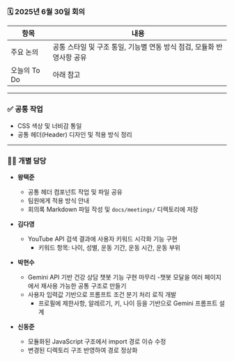 ### 🗓️ 2025년 6월 30일 회의

| 항목            | 내용                                                                 |
|-----------------|----------------------------------------------------------------------|
| 주요 논의       | 공통 스타일 및 구조 통일, 기능별 연동 방식 점검, 모듈화 반영사항 공유 |
| 오늘의 To Do    | 아래 참고                                                             |

---

### ✅ 공통 작업

- CSS 색상 및 너비감 통일
- 공통 헤더(Header) 디자인 및 적용 방식 정리

---

### 🧑‍💻 개별 담당

- **왕택준**
    - 공통 헤더 컴포넌트 작업 및 파일 공유
    - 팀원에게 적용 방식 안내
    - 회의록 Markdown 파일 작성 및 `docs/meetings/` 디렉토리에 저장

- **김다영**
    - YouTube API 검색 결과에 사용자 키워드 시각화 기능 구현
        - 키워드 항목: 나이, 성별, 운동 기간, 운동 시간, 운동 부위

- **박현수**
    - Gemini API 기반 건강 상담 챗봇 기능 구현 마무리
      -챗봇 모달을 여러 페이지에서 재사용 가능한 공통 구조로 만들기
    - 사용자 입력값 기반으로 프롬프트 조건 분기 처리 로직 개발
      - 프로필에 제한사항, 알레르기, 키, 나이 등을 기반으로 Gemini 프롬프트 설계 

- **신동준**
    - 모듈화된 JavaScript 구조에서 import 경로 이슈 수정
    - 변경된 디렉토리 구조 반영하여 경로 정상화